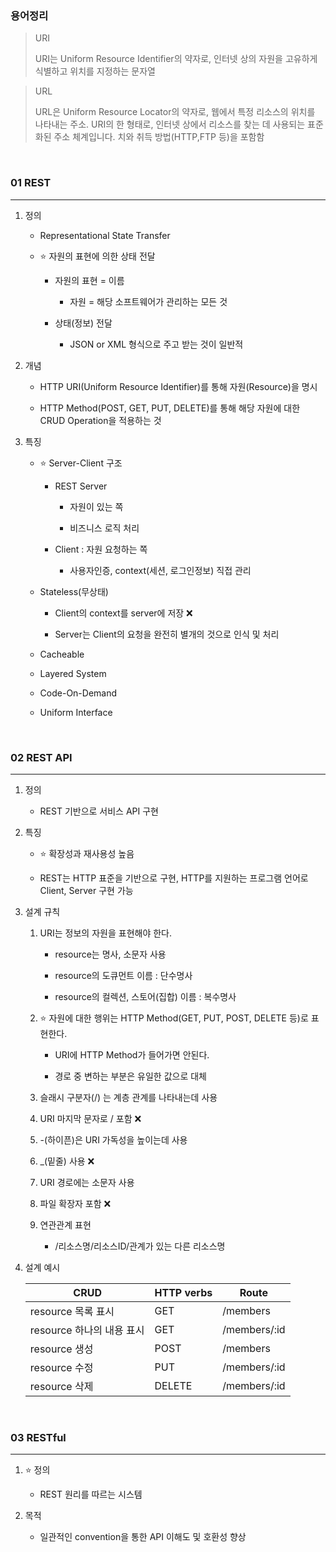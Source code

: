 ### 용어정리

> URI
> 
> 
> URI는 Uniform Resource Identifier의 약자로, 인터넷 상의 자원을 고유하게 식별하고 위치를 지정하는 문자열
> 

> URL
> 
> 
> URL은 Uniform Resource Locator의 약자로, 웹에서 특정 리소스의 위치를 나타내는 주소. URI의 한 형태로, 인터넷 상에서 리소스를 찾는 데 사용되는 표준화된 주소 체계입니다. 치와 취득 방법(HTTP,FTP 등)을 포함함


<br>

### 01 REST
---

1. 정의
    - Representational State Transfer
   
    - ⭐ 자원의 표현에 의한 상태 전달
      
        - 자원의 표현 = 이름
          
            - 자원 = 해당 소프트웨어가 관리하는 모든 것
              
        - 상태(정보) 전달
          
            - JSON or XML 형식으로 주고 받는 것이 일반적
              
2. 개념
    - HTTP URI(Uniform Resource Identifier)를 통해 자원(Resource)을 명시
      
    - HTTP Method(POST, GET, PUT, DELETE)를 통해 해당 자원에 대한 CRUD Operation을 적용하는 것
3. 특징
    - ⭐ Server-Client 구조
      
        - REST Server
          
            - 자원이 있는 쪽
              
            - 비즈니스 로직 처리
              
        - Client : 자원 요청하는 쪽
          
            - 사용자인증, context(세션, 로그인정보) 직접 관리
              
    - Stateless(무상태)
      
        - Client의 context를 server에 저장 ❌
          
        - Server는 Client의 요청을 완전히 별개의 것으로 인식 및 처리
          
    - Cacheable

    - Layered System
      
    - Code-On-Demand
      
    - Uniform Interface
   

<br>

### 02 REST API
---

1. 정의
    - REST 기반으로 서비스 API 구현

2. 특징
    - ⭐ 확장성과 재사용성 높음

    - REST는 HTTP 표준을 기반으로 구현, HTTP를 지원하는 프로그램 언어로 Client, Server 구현 가능
      
3. 설계 규칙
    1. URI는 정보의 자원을 표현해야 한다. 

        - resource는 명사, 소문자 사용

        - resource의 도큐먼트 이름 : 단수명사

        - resource의 컬렉션, 스토어(집합) 이름 : 복수명사

    2. ⭐ 자원에 대한 행위는 HTTP Method(GET, PUT, POST, DELETE 등)로 표현한다.  
        - URI에 HTTP Method가 들어가면 안된다. 

        - 경로 중 변하는 부분은 유일한 값으로 대체

    3. 슬래시 구분자(/) 는 계층 관계를 나타내는데 사용

    4. URI 마지막 문자로 / 포함 ❌

    5. -(하이픈)은 URI 가독성을 높이는데 사용

    6. _(밑줄) 사용 ❌

    7. URI 경로에는 소문자 사용

    8. 파일 확장자 포함 ❌

    9. 연관관계 표현

        - /리소스명/리소스ID/관계가 있는 다른 리소스명


4. 설계 예시
    
    
    | CRUD | HTTP verbs | Route |
    | --- | --- | --- |
    | resource 목록 표시 | GET | /members |
    | resource 하나의 내용 표시 | GET | /members/:id |
    | resource 생성 | POST | /members |
    | resource 수정 | PUT | /members/:id |
    | resource 삭제  | DELETE | /members/:id |

<br>

### 03 RESTful
---

1. ⭐ 정의
   - REST 원리를 따르는 시스템

3. 목적
    - 일관적인 convention을 통한 API 이해도 및 호환성 향상
